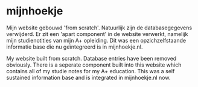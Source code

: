 # mijnhoekje
Mijn website gebouwd 'from scratch'. Natuurlijk zijn de databasegegevens verwijderd.
Er zit een 'apart component' in de website verwerkt, namelijk mijn studienotities van mijn A+ opleiding.
Dit was een opzichzelfstaande informatie base die nu geïntegreerd is in mijnhoekje.nl.

My website built from scratch. Database entries have been removed obviously.
There is a seperate component built into this website which contains all of my studie notes for my A+ education.
This was a self sustained information base and is integrated in mijnhoekje.nl now.

